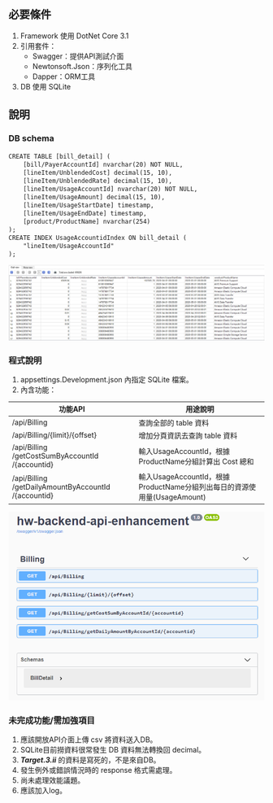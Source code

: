 ## 必要條件
<ol>
	<li>Framework 使用 DotNet Core 3.1</li>
	<li>引用套件：
		<ul>
			<li>Swagger：提供API測試介面</li>
			<li>Newtonsoft.Json：序列化工具</li>
			<li>Dapper：ORM工具</li>
		</ul>  
	</li>
	<li>DB 使用 SQLite</li>
</ol>

## 說明
### DB schema
```
CREATE TABLE [bill_detail] (
	[bill/PayerAccountId] nvarchar(20) NOT NULL, 
	[lineItem/UnblendedCost] decimal(15, 10), 
	[lineItem/UnblendedRate] decimal(15, 10), 
	[lineItem/UsageAccountId] nvarchar(20) NOT NULL, 
	[lineItem/UsageAmount] decimal(15, 10), 
	[lineItem/UsageStartDate] timestamp, 
	[lineItem/UsageEndDate] timestamp, 
	[product/ProductName] nvarchar(254)
);
CREATE INDEX UsageAccountidIndex ON bill_detail (
    "lineItem/UsageAccountId"
);
```
<img src="https://github.com/chiyt27/pic-repo/blob/master/hw-backend-api-enhancement/sqlite%E6%88%AA%E5%9C%96.png?raw=true">

### 程式說明
<ol>
	<li>appsettings.Development.json 內指定 SQLite 檔案。</li>
	<li>內含功能：</li>
</ol>
		
| 功能API | 用途說明 |
|--|--|
| /api​/Billing | 查詢全部的 table 資料 |
| /api/Billing/{limit}/{offset} | 增加分頁資訊去查詢 table 資料 |
| /api​/Billing​/getCostSumByAccountId​/{accountid} | 輸入UsageAccountId，根據ProductName分組計算出 Cost 總和 |
| /api​/Billing​/getDailyAmountByAccountId​/{accountid} | 輸入UsageAccountId，根據ProductName分組列出每日的資源使用量(UsageAmount) |

<img src="https://github.com/chiyt27/pic-repo/blob/master/hw-backend-api-enhancement/swagger%E6%88%AA%E5%9C%96.png?raw=true	">


###  未完成功能/需加強項目
<ol>
	<li>應該開放API介面上傳 csv 將資料送入DB。</li>
	<li>SQLite目前撈資料很常發生 DB 資料無法轉換回 decimal。</li>
	<li><b><i>Target.3.ii</i></b> 的資料是寫死的，不是來自DB。</li>
	<li>發生例外或錯誤情況時的 response 格式需處理。</li>
	<li>尚未處理效能議題。</li>
	<li>應該加入log。</li>
</ol>

